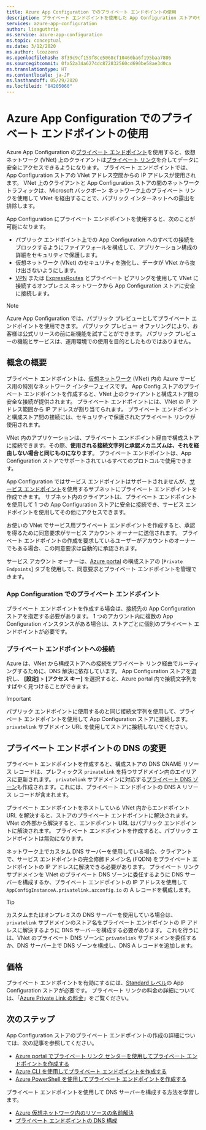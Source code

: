 ```yaml
---
title: Azure App Configuration でのプライベート エンドポイントの使用
description: プライベート エンドポイントを使用した App Configuration ストアのセキュリティ保護
services: azure-app-configuration
author: lisaguthrie
ms.service: azure-app-configuration
ms.topic: conceptual
ms.date: 3/12/2020
ms.author: lcozzens
ms.openlocfilehash: 8f39c9cf159f8ce5068cf10460ba6f195baa7806
ms.sourcegitcommit: 0fa52a34a6274dc872832560cd690be58ae3d0ca
ms.translationtype: HT
ms.contentlocale: ja-JP
ms.lasthandoff: 05/29/2020
ms.locfileid: "84205060"
---
```

# <a name="using-private-endpoints-for-azure-app-configuration"></a>Azure App Configuration でのプライベート エンドポイントの使用

Azure App Configuration の[プライベート エンドポイント](../private-link/private-endpoint-overview.md)を使用すると、仮想ネットワーク (VNet) 上のクライアントは[プライベート リンク](../private-link/private-link-overview.md)を介してデータに安全にアクセスできるようになります。 プライベート エンドポイントでは、App Configuration ストアの VNet アドレス空間からの IP アドレスが使用されます。 VNet 上のクライアントと App Configuration ストアの間のネットワーク トラフィックは、Microsoft バックボーン ネットワーク上のプライベート リンクを使用して VNet を経由することで、パブリック インターネットへの露出を排除します。

App Configuration にプライベート エンドポイントを使用すると、次のことが可能になります。
- パブリック エンドポイント上での App Configuration へのすべての接続をブロックするようにファイアウォールを構成して、アプリケーション構成の詳細をセキュリティで保護します。
- 仮想ネットワーク (VNet) のセキュリティを強化し、データが VNet から抜け出さないようにします。
- [VPN](../vpn-gateway/vpn-gateway-about-vpngateways.md) または [ExpressRoutes](../expressroute/expressroute-locations.md) とプライベート ピアリングを使用して VNet に接続するオンプレミス ネットワークから App Configuration ストアに安全に接続します。

> [!NOTE]
> Azure App Configuration では、パブリック プレビューとしてプライベート エンドポイントを使用できます。 パブリック プレビュー オファリングにより、お客様は公式リリースの前に新機能を試すことができます。  パブリック プレビューの機能とサービスは、運用環境での使用を目的としたものではありません。

## <a name="conceptual-overview"></a>概念の概要

プライベート エンドポイントは、[仮想ネットワーク](../virtual-network/virtual-networks-overview.md) (VNet) 内の Azure サービス用の特別なネットワーク インターフェイスです。 App Config ストアのプライベート エンドポイントを作成すると、VNet 上のクライアントと構成ストア間の安全な接続が提供されます。 プライベート エンドポイントには、VNet の IP アドレス範囲から IP アドレスが割り当てられます。 プライベート エンドポイントと構成ストア間の接続には、セキュリティで保護されたプライベート リンクが使用されます。

VNet 内のアプリケーションは、プライベート エンドポイント経由で構成ストアに接続できます。その際、**使用される接続文字列と承認メカニズムは、それを経由しない場合と同じものになります**。 プライベート エンドポイントは、App Configuration ストアでサポートされているすべてのプロトコルで使用できます。

App Configuration ではサービス エンドポイントはサポートされませんが、[サービス エンドポイント](../virtual-network/virtual-network-service-endpoints-overview.md)を使用するサブネットにプライベート エンドポイントを作成できます。 サブネット内のクライアントは、プライベート エンドポイントを使用して 1 つの App Configuration ストアに安全に接続でき、サービス エンドポイントを使用してその他にアクセスできます。  

お使いの VNet でサービス用プライベート エンドポイントを作成すると、承認を得るために同意要求がサービス アカウント オーナーに送信されます。 プライベート エンドポイントの作成を要求しているユーザーがアカウントのオーナーでもある場合、この同意要求は自動的に承認されます。

サービス アカウント オーナーは、[Azure portal](https://portal.azure.com) の構成ストアの [`Private Endpoints`] タブを使用して、同意要求とプライベート エンドポイントを管理できます。

### <a name="private-endpoints-for-app-configuration"></a>App Configuration でのプライベート エンドポイント 

プライベート エンドポイントを作成する場合は、接続先の App Configuration ストアを指定する必要があります。 1 つのアカウント内に複数の App Configuration インスタンスがある場合は、ストアごとに個別のプライベート エンドポイントが必要です。

### <a name="connecting-to-private-endpoints"></a>プライベート エンドポイントへの接続

Azure は、VNet から構成ストアへの接続をプライベート リンク経由でルーティングするために、DNS 解決に依存しています。 App Configuration ストアを選択し、 **[設定]**  >  **[アクセス キー]** を選択すると、Azure portal 内で接続文字列をすばやく見つけることができます。  

> [!IMPORTANT]
> パブリック エンドポイントに使用するのと同じ接続文字列を使用して、プライベート エンドポイントを使用して App Configuration ストアに接続します。 `privatelink` サブドメイン URL を使用してストアに接続しないでください。

## <a name="dns-changes-for-private-endpoints"></a>プライベート エンドポイントの DNS の変更

プライベート エンドポイントを作成すると、構成ストアの DNS CNAME リソース レコードは、プレフィックス `privatelink` を持つサブドメイン内のエイリアスに更新されます。 `privatelink` サブドメインに対応する[プライベート DNS ゾーン](../dns/private-dns-overview.md)も作成されます。これには、プライベート エンドポイントの DNS A リソース レコードが含まれます。

プライベート エンドポイントをホストしている VNet 内からエンドポイント URL を解決すると、ストアのプライベート エンドポイントに解決されます。 VNet の外部から解決すると、エンドポイント URL はパブリック エンドポイントに解決されます。 プライベート エンドポイントを作成すると、パブリック エンドポイントは無効になります。

ネットワーク上でカスタム DNS サーバーを使用している場合、クライアントで、サービス エンドポイントの完全修飾ドメイン名 (FQDN) をプライベート エンドポイントの IP アドレスに解決できる必要があります。 プライベート リンク サブドメインを VNet のプライベート DNS ゾーンに委任するように DNS サーバーを構成するか、プライベート エンドポイントの IP アドレスを使用して `AppConfigInstanceA.privatelink.azconfig.io` の A レコードを構成します。

> [!TIP]
> カスタムまたはオンプレミスの DNS サーバーを使用している場合は、`privatelink` サブドメインのストア名をプライベート エンドポイントの IP アドレスに解決するように DNS サーバーを構成する必要があります。 これを行うには、VNet のプライベート DNS ゾーンに `privatelink` サブドメインを委任するか、DNS サーバー上で DNS ゾーンを構成し、DNS A レコードを追加します。

## <a name="pricing"></a>価格

プライベート エンドポイントを有効にするには、[Standard レベル](https://azure.microsoft.com/pricing/details/app-configuration/)の App Configuration ストアが必要です。  プライベート リンクの料金の詳細については、「[Azure Private Link の料金](https://azure.microsoft.com/pricing/details/private-link)」をご覧ください。

## <a name="next-steps"></a>次のステップ

App Configuration ストアのプライベート エンドポイントの作成の詳細については、次の記事を参照してください。

- [Azure portal でプライベート リンク センターを使用してプライベート エンドポイントを作成する](../private-link/create-private-endpoint-portal.md)
- [Azure CLI を使用してプライベート エンドポイントを作成する](../private-link/create-private-endpoint-cli.md)
- [Azure PowerShell を使用してプライベート エンドポイントを作成する](../private-link/create-private-endpoint-powershell.md)

プライベート エンドポイントを使用して DNS サーバーを構成する方法を学習します。

- [Azure 仮想ネットワーク内のリソースの名前解決](/azure/virtual-network/virtual-networks-name-resolution-for-vms-and-role-instances#name-resolution-that-uses-your-own-dns-server)
- [プライベート エンドポイントの DNS 構成](/azure/private-link/private-endpoint-overview#dns-configuration)
